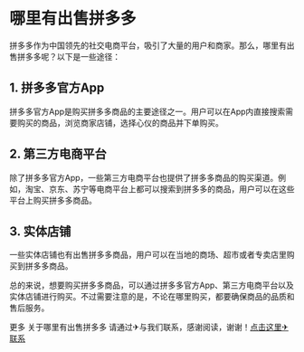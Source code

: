 # 哪里有出售拼多多

拼多多作为中国领先的社交电商平台，吸引了大量的用户和商家。那么，哪里有出售拼多多呢？以下是一些途径：

## 1. 拼多多官方App

拼多多官方App是购买拼多多商品的主要途径之一。用户可以在App内直接搜索需要购买的商品，浏览商家店铺，选择心仪的商品并下单购买。

## 2. 第三方电商平台

除了拼多多官方App，一些第三方电商平台也提供了拼多多商品的购买渠道。例如，淘宝、京东、苏宁等电商平台上都可以搜索到拼多多的商品，用户可以在这些平台上购买拼多多商品。

## 3. 实体店铺

一些实体店铺也有出售拼多多商品，用户可以在当地的商场、超市或者专卖店里购买到拼多多商品。

总的来说，想要购买拼多多商品，可以通过拼多多官方App、第三方电商平台以及实体店铺进行购买。不过需要注意的是，不论在哪里购买，都要确保商品的品质和售后服务。

更多 关于哪里有出售拼多多 请通过✈与我们联系，感谢阅读，谢谢！[点击这里✈联系](https://t.me/LM999bot)